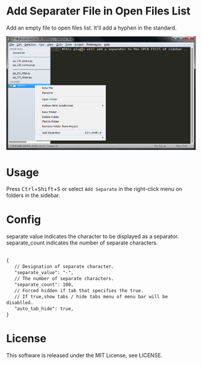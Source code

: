Add Separater File in Open Files List
=====================================================
Add an empty file to open files list.
It'll add a hyphen in the standard.

![add separate image](./view.png "add separate image.")

Usage
=====
Press <kbd>Ctrl</kbd>+<kbd>Shift</kbd>+<kbd>S</kbd> or select `Add Separate` in the right-click menu on folders in the sidebar.

Config
=====
separate value indicates the character to be displayed as a separator.
separate_count indicates the number of separate characters.
~~~

{
   // Designation of separate character.
   "separate_value": "-",
   // The number of separate characters.
   "separate_count": 100,
   // Forced hidden if tab that specifies the true.
   // If true,show tabs / hide tabs menu of menu bar will be disablled.
   "auto_tab_hide": true,
}

~~~

License
====
This software is released under the MIT License, see LICENSE.
